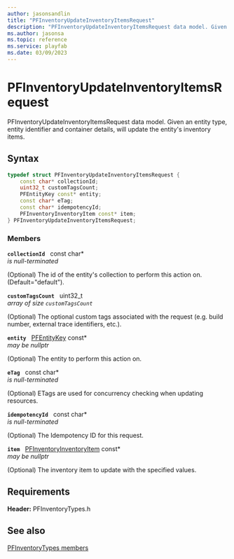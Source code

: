 ```yaml
---
author: jasonsandlin
title: "PFInventoryUpdateInventoryItemsRequest"
description: "PFInventoryUpdateInventoryItemsRequest data model. Given an entity type, entity identifier and container details, will update the entity's inventory items."
ms.author: jasonsa
ms.topic: reference
ms.service: playfab
ms.date: 03/09/2023
---
```


# PFInventoryUpdateInventoryItemsRequest  

PFInventoryUpdateInventoryItemsRequest data model. Given an entity type, entity identifier and container details, will update the entity's inventory items.  

## Syntax  
  
```cpp
typedef struct PFInventoryUpdateInventoryItemsRequest {  
    const char* collectionId;  
    uint32_t customTagsCount;  
    PFEntityKey const* entity;  
    const char* eTag;  
    const char* idempotencyId;  
    PFInventoryInventoryItem const* item;  
} PFInventoryUpdateInventoryItemsRequest;  
```
  
### Members  
  
**`collectionId`** &nbsp; const char*  
*is null-terminated*  
  
(Optional) The id of the entity's collection to perform this action on. (Default="default").
  
**`customTagsCount`** &nbsp; uint32_t  
*array of size `customTagsCount`*  
  
(Optional) The optional custom tags associated with the request (e.g. build number, external trace identifiers, etc.).
  
**`entity`** &nbsp; [PFEntityKey](../../pftypes/structs/pfentitykey-c.md) const*  
*may be nullptr*  
  
(Optional) The entity to perform this action on.
  
**`eTag`** &nbsp; const char*  
*is null-terminated*  
  
(Optional) ETags are used for concurrency checking when updating resources.
  
**`idempotencyId`** &nbsp; const char*  
*is null-terminated*  
  
(Optional) The Idempotency ID for this request.
  
**`item`** &nbsp; [PFInventoryInventoryItem](pfinventoryinventoryitem.md) const*  
*may be nullptr*  
  
(Optional) The inventory item to update with the specified values.
  
  
## Requirements  
  
**Header:** PFInventoryTypes.h
  
## See also  
[PFInventoryTypes members](../pfinventorytypes_members.md)  

  
  

